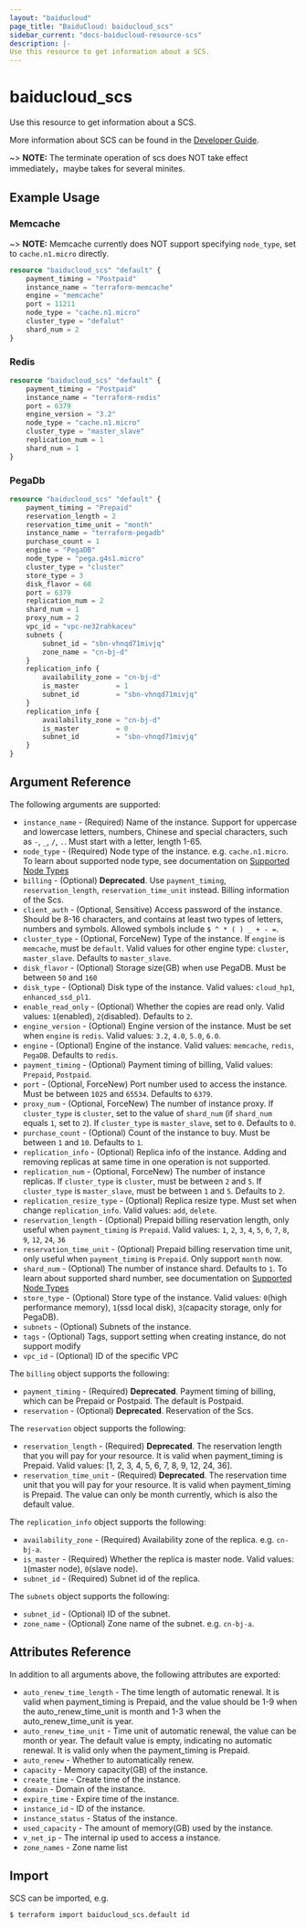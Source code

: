 ```yaml
---
layout: "baiducloud"
page_title: "BaiduCloud: baiducloud_scs"
sidebar_current: "docs-baiducloud-resource-scs"
description: |-
Use this resource to get information about a SCS.
---
```


# baiducloud_scs

Use this resource to get information about a SCS.

More information about SCS can be found in the [Developer Guide](https://cloud.baidu.com/doc/SCS/index.html).

~> **NOTE:** The terminate operation of scs does NOT take effect immediately，maybe takes for several minites.

## Example Usage

### Memcache
~> **NOTE:** Memcache currently does NOT support specifying `node_type`, set to `cache.n1.micro` directly.
```terraform
resource "baiducloud_scs" "default" {
	payment_timing = "Postpaid"
	instance_name = "terraform-memcache"
	engine = "memcache"
	port = 11211
	node_type = "cache.n1.micro"
	cluster_type = "defalut"
	shard_num = 2
}
```

### Redis
```terraform
resource "baiducloud_scs" "default" {
	payment_timing = "Postpaid"
	instance_name = "terraform-redis"
	port = 6379
	engine_version = "3.2"
	node_type = "cache.n1.micro"
	cluster_type = "master_slave"
	replication_num = 1
	shard_num = 1
}
```

### PegaDb
```terraform
resource "baiducloud_scs" "default" {
	payment_timing = "Prepaid"
	reservation_length = 2
	reservation_time_unit = "month"
	instance_name = "terraform-pegadb"
	purchase_count = 1
	engine = "PegaDB"
	node_type = "pega.g4s1.micro"
	cluster_type = "cluster"
	store_type = 3
	disk_flavor = 60
	port = 6379
	replication_num = 2
	shard_num = 1
	proxy_num = 2
	vpc_id = "vpc-ne32rahkaceu"
	subnets {
		subnet_id = "sbn-vhnqd71mivjq"
		zone_name = "cn-bj-d"
	}
	replication_info {
		availability_zone = "cn-bj-d"
		is_master         = 1
		subnet_id         = "sbn-vhnqd71mivjq"
	}
	replication_info {
		availability_zone = "cn-bj-d"
		is_master         = 0
		subnet_id         = "sbn-vhnqd71mivjq"
	}
}
```

## Argument Reference

The following arguments are supported:

* `instance_name` - (Required) Name of the instance. Support for uppercase and lowercase letters, numbers, Chinese and special characters, such as `-`, `_`, `/`, `.`. Must start with a letter, length 1-65.
* `node_type` - (Required) Node type of the instance. e.g. `cache.n1.micro`. To learn about supported node type, see documentation on [Supported Node Types](https://cloud.baidu.com/doc/SCS/s/1jwvxtsh0#%E5%AE%9E%E4%BE%8B%E8%A7%84%E6%A0%BC)
* `billing` - (Optional) **Deprecated**. Use `payment_timing`, `reservation_length`, `reservation_time_unit` instead. Billing information of the Scs.
* `client_auth` - (Optional, Sensitive) Access password of the instance. Should be 8-16 characters, and contains at least two types of letters, numbers and symbols. Allowed symbols include `$ ^ * ( ) _ + - =`.
* `cluster_type` - (Optional, ForceNew) Type of the instance. If `engine` is `memcache`, must be `default`. Valid values for other engine type: `cluster`, `master_slave`.  Defaults to `master_slave`.
* `disk_flavor` - (Optional) Storage size(GB) when use PegaDB. Must be between `50` and `160`
* `disk_type` - (Optional) Disk type of the instance. Valid values: `cloud_hp1`, `enhanced_ssd_pl1`.
* `enable_read_only` - (Optional) Whether the copies are read only. Valid values: `1`(enabled), `2`(disabled). Defaults to `2`.
* `engine_version` - (Optional) Engine version of the instance. Must be set when `engine` is `redis`. Valid values: `3.2`, `4.0`, `5.0`, `6.0`.
* `engine` - (Optional) Engine of the instance. Valid values: `memcache`, `redis`, `PegaDB`. Defaults to `redis`.
* `payment_timing` - (Optional) Payment timing of billing, Valid values: `Prepaid`, `Postpaid`.
* `port` - (Optional, ForceNew) Port number used to access the instance. Must be between `1025` and `65534`. Defaults to `6379`.
* `proxy_num` - (Optional, ForceNew) The number of instance proxy. If `cluster_type` is `cluster`, set to the value of `shard_num` (if `shard_num` equals `1`, set to `2`). If `cluster_type` is `master_slave`, set to `0`. Defaults to `0`.
* `purchase_count` - (Optional) Count of the instance to buy. Must be between `1` and `10`. Defaults to `1`.
* `replication_info` - (Optional) Replica info of the instance. Adding and removing replicas at same time in one operation is not supported.
* `replication_num` - (Optional, ForceNew) The number of instance replicas. If `cluster_type` is `cluster`, must be between `2` and `5`. If `cluster_type` is `master_slave`, must be between `1` and `5`. Defaults to `2`.
* `replication_resize_type` - (Optional) Replica resize type. Must set when change `replication_info`. Valid values: `add`, `delete`.
* `reservation_length` - (Optional) Prepaid billing reservation length, only useful when `payment_timing` is `Prepaid`. Valid values: `1`, `2`, `3`, `4`, `5`, `6`, `7`, `8`, `9`, `12`, `24`, `36`
* `reservation_time_unit` - (Optional) Prepaid billing reservation time unit, only useful when `payment_timing` is `Prepaid`. Only support `month` now.
* `shard_num` - (Optional) The number of instance shard. Defaults to `1`. To learn about supported shard number, see documentation on [Supported Node Types](https://cloud.baidu.com/doc/SCS/s/1jwvxtsh0#%E5%AE%9E%E4%BE%8B%E8%A7%84%E6%A0%BC)
* `store_type` - (Optional) Store type of the instance. Valid values: `0`(high performance memory), `1`(ssd local disk), `3`(capacity storage, only for PegaDB).
* `subnets` - (Optional) Subnets of the instance.
* `tags` - (Optional) Tags, support setting when creating instance, do not support modify
* `vpc_id` - (Optional) ID of the specific VPC

The `billing` object supports the following:

* `payment_timing` - (Required) **Deprecated**. Payment timing of billing, which can be Prepaid or Postpaid. The default is Postpaid.
* `reservation` - (Optional) **Deprecated**. Reservation of the Scs.

The `reservation` object supports the following:

* `reservation_length` - (Required) **Deprecated**. The reservation length that you will pay for your resource. It is valid when payment_timing is Prepaid. Valid values: [1, 2, 3, 4, 5, 6, 7, 8, 9, 12, 24, 36].
* `reservation_time_unit` - (Required) **Deprecated**. The reservation time unit that you will pay for your resource. It is valid when payment_timing is Prepaid. The value can only be month currently, which is also the default value.

The `replication_info` object supports the following:

* `availability_zone` - (Required) Availability zone of the replica. e.g. `cn-bj-a`.
* `is_master` - (Required) Whether the replica is master node. Valid values: `1`(master node), `0`(slave node).
* `subnet_id` - (Required) Subnet id of the replica.

The `subnets` object supports the following:

* `subnet_id` - (Optional) ID of the subnet.
* `zone_name` - (Optional) Zone name of the subnet. e.g. `cn-bj-a`.

## Attributes Reference

In addition to all arguments above, the following attributes are exported:

* `auto_renew_time_length` - The time length of automatic renewal. It is valid when payment_timing is Prepaid, and the value should be 1-9 when the auto_renew_time_unit is month and 1-3 when the auto_renew_time_unit is year.
* `auto_renew_time_unit` - Time unit of automatic renewal, the value can be month or year. The default value is empty, indicating no automatic renewal. It is valid only when the payment_timing is Prepaid.
* `auto_renew` - Whether to automatically renew.
* `capacity` - Memory capacity(GB) of the instance.
* `create_time` - Create time of the instance.
* `domain` - Domain of the instance.
* `expire_time` - Expire time of the instance.
* `instance_id` - ID of the instance.
* `instance_status` - Status of the instance.
* `used_capacity` - The amount of memory(GB) used by the instance.
* `v_net_ip` - The internal ip used to access a instance.
* `zone_names` - Zone name list


## Import

SCS can be imported, e.g.

```hcl
$ terraform import baiducloud_scs.default id
```

